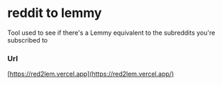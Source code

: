 # reddit to lemmy

Tool used to see if there's a Lemmy equivalent to the subreddits you're subscribed to

### Url

[https://red2lem.vercel.app](https://red2lem.vercel.app/)
